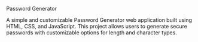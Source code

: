Password Generator

A simple and customizable Password Generator web application built using HTML, CSS, and JavaScript. This project allows users to generate secure passwords with customizable options for length and character types.

